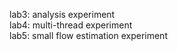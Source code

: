 lab3: analysis experiment  
lab4: multi-thread experiment  
lab5: small flow estimation experiment  
